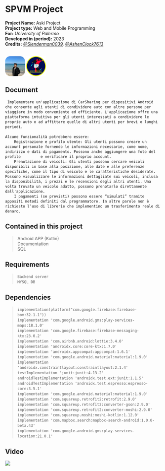 # SPVM Project

__Project Name:__ Aski Project <br>
__Project type:__ Web and Mobile Programming <br>
__For:__ *University of Palermo* <br>
__Developed in (period):__ 2023<br>
__Credits:__ *[@Slenderman0039](https://github.com/Slenderman0039), [@AshenClock7613](https://github.com/AshenClock7613)* <br>
<br>

<p><a href="https://github.com/Slenderman0039"><img title="Slenderman0039" src="https://github.com/SPVMProject/spvmproject.github.io/blob/main/img2.png" height="64"/></a>
<a href="https://github.com/AshenClock7613"><img title="AshenClock7613" src="https://github.com/SPVMProject/spvmproject.github.io/blob/main/img1.png" height="64"/></a></p>



## Document
```
 Implementare un'applicazione di CarSharing per dispositivi Android che consente agli utenti di condividere auto con altre persone per viaggiare in modo conveniente ed efficiente. L'applicazione offre una piattaforma intuitiva per gli utenti interessati a condividere le proprie auto o ad affittare quelle di altri utenti per brevi o lunghi periodi. 

Alcune funzionalità potrebbero essere: 
    Registrazione e profilo utente: Gli utenti possono creare un account personale fornendo le informazioni necessarie, come nome, indirizzo e dati di pagamento. Possono anche aggiungere una foto del profilo         e verificare il proprio account. 
    Prenotazione di veicoli: Gli utenti possono cercare veicoli disponibili in base alla posizione, alle date e alle preferenze specifiche, come il tipo di veicolo e le caratteristiche desiderate. Possono visualizzare le informazioni dettagliate sui veicoli, inclusa la disponibilità, i prezzi e le recensioni degli altri utenti. Una volta trovato un veicolo adatto, possono prenotarlo direttamente dall'applicazione. 
    I pagamenti (se previsti) possono essere “simulati” tramite appositi metodi definiti dal programmatore. In altre parole non è richiesto l’uso di librerie che implementino un trasferimento reale di denaro. 
```
## Contained in this project
> Android APP (Kotlin) <br>
> Documentation <br>
> SQL <br>

## Requirements<br>
> ```Backend server``` <br>
> ```MYSQL DB``` <br>

## Dependencies<br>
> ```implementation(platform("com.google.firebase:firebase-bom:32.1.1"))``` <br>
> ```implementation 'com.google.android.gms:play-services-maps:18.1.0'``` <br>
> ```implementation 'com.google.firebase:firebase-messaging-ktx:23.0.2'``` <br>
> ```implementation 'com.airbnb.android:lottie:3.4.0'``` <br>
> ```implementation 'androidx.core:core-ktx:1.7.0'``` <br>
> ```implementation 'androidx.appcompat:appcompat:1.6.1'``` <br>
> ```implementation 'com.google.android.material:material:1.9.0'``` <br>
> ```implementation 'androidx.constraintlayout:constraintlayout:2.1.4'``` <br>
> ```testImplementation 'junit:junit:4.13.2'``` <br>
> ```androidTestImplementation 'androidx.test.ext:junit:1.1.5'``` <br>
> ```androidTestImplementation 'androidx.test.espresso:espresso-core:3.5.1'``` <br>
> ```implementation 'com.google.android.material:material:1.9.0'``` <br>
> ```implementation 'com.squareup.retrofit2:retrofit:2.9.0'``` <br>
> ```implementation 'com.squareup.retrofit2:converter-gson:2.9.0'``` <br>
> ```implementation 'com.squareup.retrofit2:converter-moshi:2.9.0'``` <br>
> ```implementation 'com.squareup.moshi:moshi-kotlin:1.12.0'``` <br>
> ```implementation 'com.mapbox.search:mapbox-search-android:1.0.0-beta.43'``` <br>
> ```implementation 'com.google.android.gms:play-services-location:21.0.1'``` <br>


## Video
[![](https://markdown-videos.vercel.app/youtube/YDX7GfcmV-c)]([https://youtu.be/dQw4w9WgXcQ](https://www.youtube.com/watch?v=YDX7GfcmV-c)https://www.youtube.com/watch?v=YDX7GfcmV-c)

